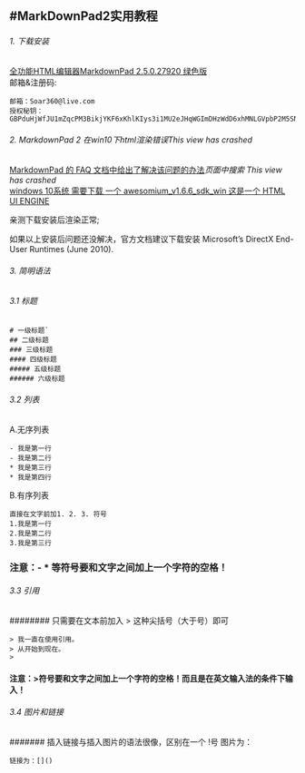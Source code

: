#MarkDownPad2实用教程
---
###### 1. 下载安装
[全功能HTML编辑器MarkdownPad 2.5.0.27920 绿色版](http://www.xdowns.com/notify-Caution_Notification?aHR0cDovL3d3dy54ZG93bnMuY29tL3NvZnQvMS85NS8yMDEyL1NvZnRfOTAyNTQuaHRtbA==;c6vWuZk3mLsVB+G+FCXvgTvzWwPOO8b6OM8VXXG8/hY=)   
邮箱&注册码:

    邮箱：Soar360@live.com
    授权秘钥：GBPduHjWfJU1mZqcPM3BikjYKF6xKhlKIys3i1MU2eJHqWGImDHzWdD6xhMNLGVpbP2M5SN6bnxn2kSE8qHqNY5QaaRxmO3YSMHxlv2EYpjdwLcPwfeTG7kUdnhKE0vVy4RidP6Y2wZ0q74f47fzsZo45JE2hfQBFi2O9Jldjp1mW8HUpTtLA2a5/sQytXJUQl/QKO0jUQY4pa5CCx20sV1ClOTZtAGngSOJtIOFXK599sBr5aIEFyH0K7H4BoNMiiDMnxt1rD8Vb/ikJdhGMMQr0R4B+L3nWU97eaVPTRKfWGDE8/eAgKzpGwrQQoDh+nzX1xoVQ8NAuH+s4UcSeQ==

###### 2.  MarkdownPad 2 在win10下html渲染错误This view has crashed    

[MarkdownPad 的 FAQ 文档中给出了解决该问题的办法](http://markdownpad.com/faq.html )*页面中搜索 This view has crashed*    
[windows 10系统 需要下载 一个 awesomium_v1.6.6_sdk_win 这是一个 HTML UI ENGINE](http://markdownpad.com/download/awesomium_v1.6.6_sdk_win.exe)  
  
亲测下载安装后渲染正常;

如果以上安装后问题还没解决，官方文档建议下载安装 Microsoft’s DirectX End-User Runtimes (June 2010).

###### 3. 简明语法
###### 3.1 标题   
 
    # 一级标题`    
    ## 二级标题    
    ### 三级标题    
    #### 四级标题    
    ##### 五级标题    
    ###### 六级标题
    
###### 3.2 列表    
 A.无序列表    

	- 我是第一行    
	- 我是第二行    
	* 我是第三行    
	* 我是第四行 
       
B.有序列表    

    直接在文字前加1. 2. 3. 符号     
	1.我是第一行     
	2.我是第二行    
	3.我是第三行     
    
### 注意：- * 等符号要和文字之间加上一个字符的空格！
    
###### 3.3  引用    

######## 只需要在文本前加入 > 这种尖括号（大于号）即可

    > 我一直在使用引用。
    > 从开始到现在。    
    > 
#### 注意：>符号要和文字之间加上一个字符的空格！而且是在英文输入法的条件下输入！

###### 3.4 图片和链接    

####### 插入链接与插入图片的语法很像，区别在一个 !号
    图片为：![]()    

    链接为：[]()